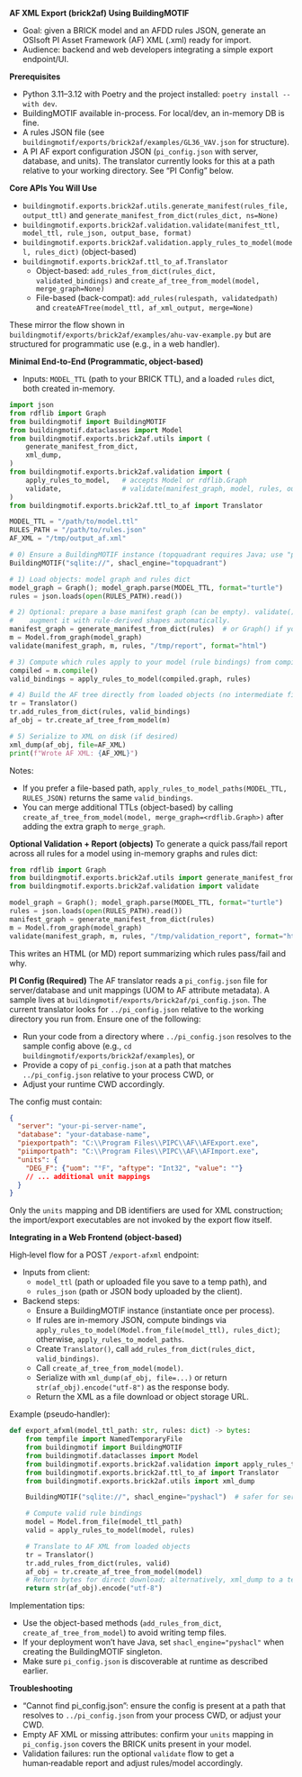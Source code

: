 **AF XML Export (brick2af) Using BuildingMOTIF**

- Goal: given a BRICK model and an AFDD rules JSON, generate an OSIsoft PI Asset Framework (AF) XML (.xml) ready for import.
- Audience: backend and web developers integrating a simple export endpoint/UI.

**Prerequisites**
- Python 3.11–3.12 with Poetry and the project installed: `poetry install --with dev`.
- BuildingMOTIF available in-process. For local/dev, an in-memory DB is fine.
- A rules JSON file (see `buildingmotif/exports/brick2af/examples/GL36_VAV.json` for structure).
- A PI AF export configuration JSON (`pi_config.json` with server, database, and units). The translator currently looks for this at a path relative to your working directory. See “PI Config” below.

**Core APIs You Will Use**
- `buildingmotif.exports.brick2af.utils.generate_manifest(rules_file, output_ttl)` and `generate_manifest_from_dict(rules_dict, ns=None)`
- `buildingmotif.exports.brick2af.validation.validate(manifest_ttl, model_ttl, rule_json, output_base, format)`
- `buildingmotif.exports.brick2af.validation.apply_rules_to_model(model, rules_dict)` (object-based)
- `buildingmotif.exports.brick2af.ttl_to_af.Translator`
  - Object-based: `add_rules_from_dict(rules_dict, validated_bindings)` and `create_af_tree_from_model(model, merge_graph=None)`
  - File-based (back-compat): `add_rules(rulespath, validatedpath)` and `createAFTree(model_ttl, af_xml_output, merge=None)`

These mirror the flow shown in `buildingmotif/exports/brick2af/examples/ahu-vav-example.py` but are structured for programmatic use (e.g., in a web handler).

**Minimal End‑to‑End (Programmatic, object-based)**
- Inputs: `MODEL_TTL` (path to your BRICK TTL), and a loaded `rules` dict, both created in-memory.

```python
import json
from rdflib import Graph
from buildingmotif import BuildingMOTIF
from buildingmotif.dataclasses import Model
from buildingmotif.exports.brick2af.utils import (
    generate_manifest_from_dict,
    xml_dump,
)
from buildingmotif.exports.brick2af.validation import (
    apply_rules_to_model,   # accepts Model or rdflib.Graph
    validate,               # validate(manifest_graph, model, rules, output_base, format)
)
from buildingmotif.exports.brick2af.ttl_to_af import Translator

MODEL_TTL = "/path/to/model.ttl"
RULES_PATH = "/path/to/rules.json"
AF_XML = "/tmp/output_af.xml"

# 0) Ensure a BuildingMOTIF instance (topquadrant requires Java; use "pyshacl" if unavailable)
BuildingMOTIF("sqlite://", shacl_engine="topquadrant")

# 1) Load objects: model graph and rules dict
model_graph = Graph(); model_graph.parse(MODEL_TTL, format="turtle")
rules = json.loads(open(RULES_PATH).read())

# 2) Optional: prepare a base manifest graph (can be empty). validate() will
#    augment it with rule-derived shapes automatically.
manifest_graph = generate_manifest_from_dict(rules)  # or Graph() if you have your own
m = Model.from_graph(model_graph)
validate(manifest_graph, m, rules, "/tmp/report", format="html")

# 3) Compute which rules apply to your model (rule bindings) from compiled graph
compiled = m.compile()
valid_bindings = apply_rules_to_model(compiled.graph, rules)

# 4) Build the AF tree directly from loaded objects (no intermediate files)
tr = Translator()
tr.add_rules_from_dict(rules, valid_bindings)
af_obj = tr.create_af_tree_from_model(m)

# 5) Serialize to XML on disk (if desired)
xml_dump(af_obj, file=AF_XML)
print(f"Wrote AF XML: {AF_XML}")
```

Notes:
- If you prefer a file-based path, `apply_rules_to_model_paths(MODEL_TTL, RULES_JSON)` returns the same `valid_bindings`.
- You can merge additional TTLs (object-based) by calling `create_af_tree_from_model(model, merge_graph=<rdflib.Graph>)` after adding the extra graph to `merge_graph`.

**Optional Validation + Report (objects)**
To generate a quick pass/fail report across all rules for a model using in-memory graphs and rules dict:

```python
from rdflib import Graph
from buildingmotif.exports.brick2af.utils import generate_manifest_from_dict
from buildingmotif.exports.brick2af.validation import validate

model_graph = Graph(); model_graph.parse(MODEL_TTL, format="turtle")
rules = json.loads(open(RULES_PATH).read())
manifest_graph = generate_manifest_from_dict(rules)
m = Model.from_graph(model_graph)
validate(manifest_graph, m, rules, "/tmp/validation_report", format="html")
```

This writes an HTML (or MD) report summarizing which rules pass/fail and why.

**PI Config (Required)**
The AF translator reads a `pi_config.json` file for server/database and unit mappings (UOM to AF attribute metadata). A sample lives at `buildingmotif/exports/brick2af/pi_config.json`. The current translator looks for `../pi_config.json` relative to the working directory you run from. Ensure one of the following:
- Run your code from a directory where `../pi_config.json` resolves to the sample config above (e.g., `cd buildingmotif/exports/brick2af/examples`), or
- Provide a copy of `pi_config.json` at a path that matches `../pi_config.json` relative to your process CWD, or
- Adjust your runtime CWD accordingly.

The config must contain:
```json
{
  "server": "your-pi-server-name",
  "database": "your-database-name",
  "piexportpath": "C:\\Program Files\\PIPC\\AF\\AFExport.exe",
  "piimportpath": "C:\\Program Files\\PIPC\\AF\\AFImport.exe",
  "units": {
    "DEG_F": {"uom": "°F", "aftype": "Int32", "value": ""}
    // ... additional unit mappings
  }
}
```

Only the `units` mapping and DB identifiers are used for XML construction; the import/export executables are not invoked by the export flow itself.

**Integrating in a Web Frontend (object-based)**

High‑level flow for a POST `/export-afxml` endpoint:
- Inputs from client:
  - `model_ttl` (path or uploaded file you save to a temp path), and
  - `rules_json` (path or JSON body uploaded by the client).
- Backend steps:
  - Ensure a BuildingMOTIF instance (instantiate once per process).
  - If rules are in-memory JSON, compute bindings via `apply_rules_to_model(Model.from_file(model_ttl), rules_dict)`; otherwise, `apply_rules_to_model_paths`.
  - Create `Translator()`, call `add_rules_from_dict(rules_dict, valid_bindings)`.
  - Call `create_af_tree_from_model(model)`.
  - Serialize with `xml_dump(af_obj, file=...)` or return `str(af_obj).encode("utf-8")` as the response body.
  - Return the XML as a file download or object storage URL.

Example (pseudo‑handler):
```python
def export_afxml(model_ttl_path: str, rules: dict) -> bytes:
    from tempfile import NamedTemporaryFile
    from buildingmotif import BuildingMOTIF
    from buildingmotif.dataclasses import Model
    from buildingmotif.exports.brick2af.validation import apply_rules_to_model
    from buildingmotif.exports.brick2af.ttl_to_af import Translator
    from buildingmotif.exports.brick2af.utils import xml_dump

    BuildingMOTIF("sqlite://", shacl_engine="pyshacl")  # safer for server envs without Java

    # Compute valid rule bindings
    model = Model.from_file(model_ttl_path)
    valid = apply_rules_to_model(model, rules)

    # Translate to AF XML from loaded objects
    tr = Translator()
    tr.add_rules_from_dict(rules, valid)
    af_obj = tr.create_af_tree_from_model(model)
    # Return bytes for direct download; alternatively, xml_dump to a temp file
    return str(af_obj).encode("utf-8")
```

Implementation tips:
- Use the object-based methods (`add_rules_from_dict`, `create_af_tree_from_model`) to avoid writing temp files.
- If your deployment won’t have Java, set `shacl_engine="pyshacl"` when creating the BuildingMOTIF singleton.
- Make sure `pi_config.json` is discoverable at runtime as described earlier.

**Troubleshooting**
- “Cannot find pi_config.json”: ensure the config is present at a path that resolves to `../pi_config.json` from your process CWD, or adjust your CWD.
- Empty AF XML or missing attributes: confirm your `units` mapping in `pi_config.json` covers the BRICK units present in your model.
- Validation failures: run the optional `validate` flow to get a human‑readable report and adjust rules/model accordingly.
